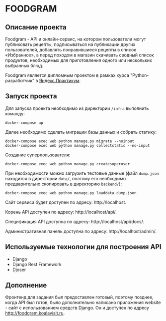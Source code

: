 # FOODGRAM

## Описание проекта
Foodgram - API и онлайн-сервис, на котором пользователи могут публиковать рецепты, подписываться на публикации других пользователей, добавлять понравившиеся рецепты в список «Избранное», а перед походом в магазин скачивать сводный список продуктов, необходимых для приготовления одного или нескольких выбранных блюд.

Foodgram является дипломным проектом в рамках курса "Python-разработчик" в [Яндекс.Практикум](https://praktikum.yandex.ru/).

## Запуск проекта
Для запуска проекта необходимо из директории `/infra` выполнить команду:
```
docker-compose up
```

Далее необходимо сделать миграции базы данных и собрать статику:

```
docker-compose exec web python manage.py migrate --noinput
docker-compose exec web python manage.py collectstatic --no-input 
```
Создание суперпользователя:
```
docker-compose exec web python manage.py createsuperuser
```
При необходимости можно загрузить тестовые данные (файл `dump.json` находится в 
директории `data/`, поэтому его необходимо предварительно скопировать в 
директорию `backend/`):
```
docker-compose exec web python manage.py loaddata dump.json
```
Сайт сервиса будет доступен по адресу: http://localhost.

Корень API доступен по адресу: http://localhost/api/.

Спецификация API доступна по адресу: http://localhost/api/docs/.

Административная панель доступна по адресу: http://localhost/admin/.

## Используемые технологии для построения API

* Django
* Django Rest Framework
* Djoser

## Дополнение
Фронтенд для задания был предоставлен готовый, поэтому позднее, когда API был
готов, было дополнительно написано приложения website - сайт с использованием
средств Django. Он и доступен по адресу http://foodgram.koalavisit.ru.